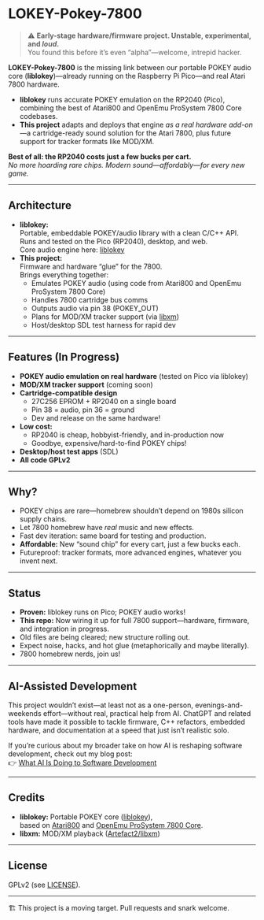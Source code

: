 # LOKEY-Pokey-7800

> ⚠️ **Early-stage hardware/firmware project. Unstable, experimental, and *loud*.**  
> You found this before it’s even “alpha”—welcome, intrepid hacker.

**LOKEY-Pokey-7800** is the missing link between our portable POKEY audio core (**liblokey**)—already running on the Raspberry Pi Pico—and real Atari 7800 hardware.

- **liblokey** runs accurate POKEY emulation on the RP2040 (Pico), combining the best of Atari800 and OpenEmu ProSystem 7800 Core codebases.
- **This project** adapts and deploys that engine *as a real hardware add-on*—a cartridge-ready sound solution for the Atari 7800, plus future support for tracker formats like MOD/XM.

**Best of all: the RP2040 costs just a few bucks per cart.**  
*No more hoarding rare chips. Modern sound—affordably—for every new game.*

---

## Architecture

- **liblokey:**  
  Portable, embeddable POKEY/audio library with a clean C/C++ API.  
  Runs and tested on the Pico (RP2040), desktop, and web.  
  Core audio engine here: [liblokey](https://github.com/YOURNAME/liblokey)
- **This project:**  
  Firmware and hardware “glue” for the 7800.  
  Brings everything together:
    - Emulates POKEY audio (using code from Atari800 and OpenEmu ProSystem 7800 Core)
    - Handles 7800 cartridge bus comms
    - Outputs audio via pin 38 (POKEY_OUT)
    - Plans for MOD/XM tracker support (via [libxm](https://github.com/Artefact2/libxm))
    - Host/desktop SDL test harness for rapid dev

---

## Features (In Progress)

- **POKEY audio emulation on real hardware** (tested on Pico via liblokey)
- **MOD/XM tracker support** (coming soon)
- **Cartridge-compatible design**
    - 27C256 EPROM + RP2040 on a single board
    - Pin 38 = audio, pin 36 = ground
    - Dev and release on the same hardware!
- **Low cost:**
    - RP2040 is cheap, hobbyist-friendly, and in-production now
    - Goodbye, expensive/hard-to-find POKEY chips!
- **Desktop/host test apps** (SDL)
- **All code GPLv2**

---

## Why?

- POKEY chips are rare—homebrew shouldn’t depend on 1980s silicon supply chains.
- Let 7800 homebrew have *real* music and new effects.
- Fast dev iteration: same board for testing and production.
- **Affordable:** New “sound chip” for every cart, just a few bucks each.
- Futureproof: tracker formats, more advanced engines, whatever you invent next.

---

## Status

- **Proven:** liblokey runs on Pico; POKEY audio works!
- **This repo:** Now wiring it up for full 7800 support—hardware, firmware, and integration in progress.
- Old files are being cleared; new structure rolling out.
- Expect noise, hacks, and hot glue (metaphorically and maybe literally).
- 7800 homebrew nerds, join us!

---

## AI-Assisted Development

This project wouldn’t exist—at least not as a one-person, evenings-and-weekends effort—without real, practical help from AI. ChatGPT and related tools have made it possible to tackle firmware, C++ refactors, embedded hardware, and documentation at a speed that just isn’t realistic solo.

If you’re curious about my broader take on how AI is reshaping software development, check out my blog post:  
👉 [What AI Is Doing to Software Development](https://johnsmusicandtech.com/posts/what-ai-is-doing-to-software-development/)

---

## Credits

- **liblokey:** Portable POKEY core ([liblokey](https://github.com/YOURNAME/liblokey)),  
  based on [Atari800](https://github.com/atari800/atari800) and [OpenEmu ProSystem 7800 Core](https://github.com/OpenEmu/ProSystem-Core).
- **libxm:** MOD/XM playback ([Artefact2/libxm](https://github.com/Artefact2/libxm))

---

## License

GPLv2 (see [LICENSE](LICENSE)).

---

🏗️ This project is a moving target. Pull requests and snark welcome.
